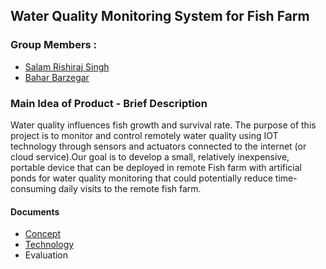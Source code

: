 ## Water Quality Monitoring System for Fish Farm

### Group Members :

* [Salam Rishiraj Singh](https://www.linkedin.com/in/rishiraj-salam-78ba32151/)
* [Bahar Barzegar](https://www.linkedin.com/in/bahar-barzegar-74496357/)
  

### Main Idea of Product - Brief  Description

Water quality influences fish growth and survival rate. The purpose of this project is to monitor and control remotely water quality using IOT technology through sensors and actuators connected to the internet (or cloud service).Our goal is to develop a small, relatively inexpensive, portable device that can be deployed in remote Fish farm with artificial ponds for water quality monitoring that could potentially reduce time-consuming daily visits to the remote  fish farm.

#### Documents

* [Concept](https://github.com/rishiraj09/iot_water_monitoring_sys/blob/main/Concept.md) 
* [Technology](https://github.com/rishiraj09/iot_water_monitoring_sys/blob/main/Technology.md)
* Evaluation                                                                                      

